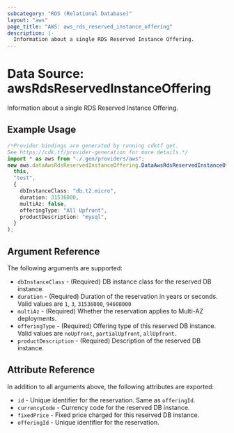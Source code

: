 ```yaml
---
subcategory: "RDS (Relational Database)"
layout: "aws"
page_title: "AWS: aws_rds_reserved_instance_offering"
description: |-
  Information about a single RDS Reserved Instance Offering.
---
```


# Data Source: awsRdsReservedInstanceOffering

Information about a single RDS Reserved Instance Offering.

## Example Usage

```typescript
/*Provider bindings are generated by running cdktf get.
See https://cdk.tf/provider-generation for more details.*/
import * as aws from "./.gen/providers/aws";
new aws.dataAwsRdsReservedInstanceOffering.DataAwsRdsReservedInstanceOffering(
  this,
  "test",
  {
    dbInstanceClass: "db.t2.micro",
    duration: 31536000,
    multiAz: false,
    offeringType: "All Upfront",
    productDescription: "mysql",
  }
);

```

## Argument Reference

The following arguments are supported:

* `dbInstanceClass` - (Required) DB instance class for the reserved DB instance.
* `duration` - (Required) Duration of the reservation in years or seconds. Valid values are `1`, `3`, `31536000`, `94608000`
* `multiAz` - (Required) Whether the reservation applies to Multi-AZ deployments.
* `offeringType` - (Required) Offering type of this reserved DB instance. Valid values are `noUpfront`, `partialUpfront`, `allUpfront`.
* `productDescription` - (Required) Description of the reserved DB instance.

## Attribute Reference

In addition to all arguments above, the following attributes are exported:

* `id` - Unique identifier for the reservation. Same as `offeringId`.
* `currencyCode` - Currency code for the reserved DB instance.
* `fixedPrice` - Fixed price charged for this reserved DB instance.
* `offeringId` - Unique identifier for the reservation.
